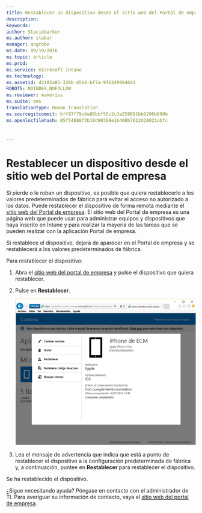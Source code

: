 ```yaml
---
title: Restablecer un dispositivo desde el sitio web del Portal de empresa | Microsoft Intune
description: 
keywords: 
author: Staciebarker
ms.author: stabar
manager: angrobe
ms.date: 09/19/2016
ms.topic: article
ms.prod: 
ms.service: microsoft-intune
ms.technology: 
ms.assetid: d3182a85-328b-45b4-bf7a-9f6249984641
ROBOTS: NOINDEX,NOFOLLOW
ms.reviewer: mamoriss
ms.suite: ems
translationtype: Human Translation
ms.sourcegitcommit: bff97f79c6e88bbf55c2c3a259891bb6206b690b
ms.openlocfilehash: 05f54088f3b18d90368e1b408b7012d28021abfc


---
```



# Restablecer un dispositivo desde el sitio web del Portal de empresa

Si pierde o le roban un dispositivo, es posible que quiera restablecerlo a los valores predeterminados de fábrica para evitar el acceso no autorizado a los datos. Puede restablecer el dispositivo de forma remota mediante el [sitio web del Portal de empresa](http://portal.manage.microsoft.com). El sitio web del Portal de empresa es una página web que puede usar para administrar equipos y dispositivos que haya inscrito en Intune y para realizar la mayoría de las tareas que se pueden realizar con la aplicación Portal de empresa.

Si restablece el dispositivo, dejará de aparecer en el Portal de empresa y se restablecerá a los valores predeterminados de fábrica.

Para restablecer el dispositivo:

1.  Abra el [sitio web del portal de empresa](http://portal.manage.microsoft.com) y pulse el dispositivo que quiera restablecer.

2.  Pulse en **Restablecer**.

    ![reset-device-option-on-company-portal-website](./media//iwp-screen-with-all-options.png)

3. Lea el mensaje de advertencia que indica que está a punto de restablecer el dispositivo a la configuración predeterminada de fábrica y, a continuación, puntee en **Restablecer** para restablecer el dispositivo.

Se ha restablecido el dispositivo.

¿Sigue necesitando ayuda? Póngase en contacto con el administrador de TI. Para averiguar su información de contacto, vaya al [sitio web del portal de empresa](http://portal.manage.microsoft.com).





<!--HONumber=Sep16_HO3-->


